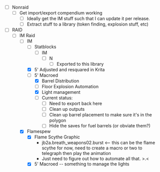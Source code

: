 - [ ] Nonraid
	- [ ] Get import/export compendium working
		- [ ] Ideally get the IM stuff such that I can update it per release.
		- [ ] Extract stuff to a library (token finding, explosion stuff, etc)
- [ ] RAID
	- [ ] IM Raid
		- [ ] IM
			- [ ] Statblocks
				- [ ] IM
					- [ ] N
						- [ ] Exported to this library
			- [x] 5' Adjusted and resquared in Krita
			- [ ] 5' Macroed
				- [x] Barrel Distribution
				- [ ] Floor Explosion Automation
				- [x] Light management
				- [ ] Current status:
					- [ ] Need to export back here
					- [ ] Clean up outputs
					- [ ] Clean up barrel placement to make sure it's in the polygon
					- [ ] Hide the saves for fuel barrels (or obviate them?)
		- [x] Flamespew
			- [x] Flame Scythe Graphic
				- jb2a.breath_weapons02.burst <-- this can be the flame scythe for now, need to create a macro or two to telegraph then play the animation
				- Just need to figure out how to automate all that. >.<
			- [x] 5' Macroed -- something to manage the lights
